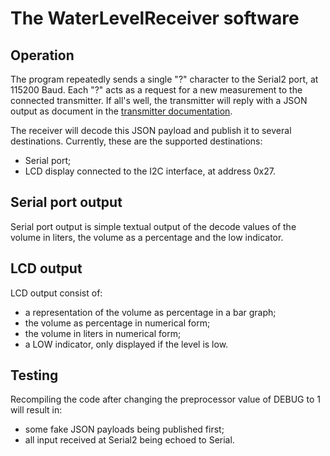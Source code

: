 # The WaterLevelReceiver software

## Operation

The program repeatedly sends a single "?" character to the Serial2 port, at 115200 Baud.
Each "?" acts as a request for a new measurement to the connected transmitter.
If all's well, the transmitter will reply with a JSON output as document in the [transmitter documentation](water-level-transmitter-software.md).

The receiver will decode this JSON payload and publish it to several destinations.
Currently, these are the supported destinations:
- Serial port;
- LCD display connected to the I2C interface, at address 0x27.

## Serial port output

Serial port output is simple textual output of the decode values of the volume in liters, the volume as a percentage and the low indicator.

## LCD output

LCD output consist of:
- a representation of the volume as percentage in a bar graph;
- the volume as percentage in numerical form;
- the volume in liters in numerical form;
- a LOW indicator, only displayed if the level is low.

## Testing

Recompiling the code after changing the preprocessor value of DEBUG to 1 will result in:
- some fake JSON payloads being published first;
- all input received at Serial2 being echoed to Serial.